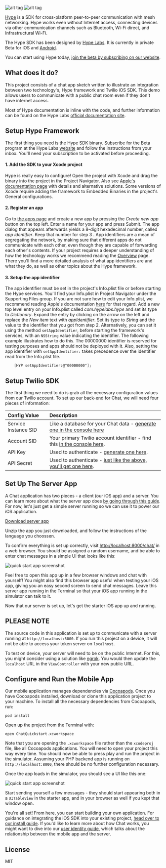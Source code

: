 
![alt tag](https://hypelabs.io/static/img/NQMAnSZ.jpg)
![alt tag](https://hypelabs.io/static/img/logo200x.png)

[Hype](http://hypelabs.io/?r=9) is a SDK for cross-platform peer-to-peer communication with mesh networking. Hype works even without Internet access, connecting devices via other communication channels such as Bluetooth, Wi-Fi direct, and Infrastructural Wi-Fi.

The Hype SDK has been designed by [Hype Labs](http://hypelabs.io/?r=9). It is currently in private Beta for iOS  and [Android](https://github.com/Hype-Labs/HypeChatDemo.android).

You can start using Hype today, [join the beta by subscribing on our website](http://hypelabs.io/?r=9).

## What does it do?

This project consists of a chat app sketch written to illustrate an integration between two technology's, Hype framework and Twilio iOS SDK.
This demo allows users to communicate with a public chat room even if they don't have internet access.

Most of Hype documentation is inline with the code, and further information can be found on the Hype Labs [official documentation site](https://hypelabs.io/docs/).

## Setup Hype Framework

The first thing you need is the Hype SDK binary. Subscribe for the Beta program at the Hype Labs [website](http://hypelabs.io/downloads/) and follow the instructions from your inbox. You'll need your subscription to be activated before proceeding.

#### 1. Add the SDK to your Xcode project

Hype is really easy to configure! Open the project with Xcode and drag the binary into the project in the Project Navigator. Also see [Apple's documentation page](https://developer.apple.com/library/ios/recipes/xcode_help-structure_navigator/articles/Adding_a_Framework.html) with details and alternative solutions. Some versions of Xcode require adding the framework to Embedded Binaries in the project's General configurations.

#### 2. Register an app

Go to [the apps page](http://hypelabs.io/apps) and create a new app by pressing the _Create new app_ button on the top left. Enter a name for your app and press Submit. The app dialog that appears afterwards yields a 8-digit hexadecimal number, called _app identifier_. Keep that number for step 3 . App identifiers are a mean of segregating the network, by making sure that different apps do not communicate with each other, even though they are capable of forwarding each other's contents. If your project requires a deeper understanding of how the technology works we recommend reading the [Overview](http://hypelabs.io/docs/ios/overview/) page. There you'll find a more detailed analysis of what app identifiers are and what they do, as well as other topics about the Hype framework.

#### 3. Setup the app identifier

The app identifier must be set in the project's Info.plist file or before starting the Hype services. You'll find your Info.plist in Project Navigator under the Supporting Files group. If you are not sure how to edit your Info.plist, we recommend reading Apple's documentation [here](https://developer.apple.com/library/ios/documentation/General/Reference/InfoPlistKeyReference/Articles/AboutInformationPropertyListFiles.html) for that regard. Add a new top level entry on your Info.plist called _com.hypelabs.hype_ and set its type to _Dictionary_. Expand the entry by clicking on the arrow on the left and replace the _New item_ text with _appIdentifier_. Set its type to _String_ and the value to the identifier that you got from step 2. Alternatively, you can set it using the method `setAppIdentifier`, before starting the framework's services, with an `NSString` value indicating the identifier. The following example illustrates how to do this. The 00000000 identifier is reserved for testing purposes and apps should not be deployed with it. Also, setting the app identifier with `setAppIdentifier:` takes precedence over the identifier read from the Info.plist file.

```objc
    [HYP setAppIdentifier:@"00000000"];
```

## Setup Twilio SDK

The first thing we need to do is grab all the necessary configuration values from our
Twilio account. To set up our back-end for Chat, we will need four 
pieces of information:

| Config Value  | Description |
| :-------------  |:------------- |
Service Instance SID | Like a database for your Chat data - [generate one in the console here](https://www.twilio.com/console/chat/services)
Account SID | Your primary Twilio account identifier - find this [in the console here](https://www.twilio.com/console/chat/getting-started).
API Key | Used to authenticate - [generate one here](https://www.twilio.com/console/chat/dev-tools/api-keys).
API Secret | Used to authenticate - [just like the above, you'll get one here](https://www.twilio.com/console/chat/dev-tools/api-keys).

## Set Up The Server App

A Chat application has two pieces - a client (our iOS app) and a server.
You can learn more about what the server app does [by going through this guide](https://www.twilio.com/docs/api/chat/guides/identity).
For now, let's just get a simple server running so we can use it to power our
iOS application.

[Download server app](https://www.twilio.com/docs/quickstart/client/ios#download-configure-and-run-the-starter-app)

Unzip the app you just downloaded, and follow the instructions of the language you choossen.

To confirm everything is set up correctly, visit [http://localhost:8000/chat/](http://localhost:8000/chat/)
in a web browser. You should be assigned a random username, and be able to enter
chat messages in a simple UI that looks like this:

![quick start app screenshot](https://s3.amazonaws.com/howtodocs/quickstart/ipm-browser-quickstart.png)

Feel free to open this app up in a few browser windows and chat with yourself! You
might also find this browser app useful when testing your iOS app, giving you an
easy second screen to send chat messages. Leave this server app running in the Terminal 
so that your iOS app running in the simulator can talk to it.

Now that our server is set up, let's get the starter iOS app up and running.

## PLEASE NOTE

The source code in this application is set up to communicate with a server
running at `http://localhost:5000`. If you run this project on a device, 
it will not be able to access your token server on `localhost`.

To test on device, your server will need to be on the public Internet. For this,
you might consider using a solution like [ngrok](https://ngrok.com/). You would
then update the `localhost` URL in the `ViewController` with your new public
URL.

## Configure and Run the Mobile App

Our mobile application manages dependencies via [Cocoapods](https://cocoapods.org/).
Once you have Cocoapods installed, download or clone this application project to
your machine.  To install all the necessary dependencies from Cocoapods, run:

```
pod install
```

Open up the project from the Terminal with:

```
open ChatQuickstart.xcworkspace
```

Note that you are opening the `.xcworkspace` file rather than the `xcodeproj`
file, like all Cocoapods applications. You will need to open your project this
way every time. You should now be able to press play and run the project in the 
simulator. Assuming your PHP backend app is running on `http://localhost:8000`, 
there should be no further configuration necessary.

Once the app loads in the simulator, you should see a UI like this one:

![quick start app screenshot](https://s3.amazonaws.com/howtodocs/ios-quickstart/iphone.png)

Start sending yourself a few messages - they should start appearing both in a
`UITableView` in the starter app, and in your browser as well if you kept that
window open.

You're all set! From here, you can start building your own application. For guidance
on integrating the iOS SDK into your existing project, [head over to our install guide](https://www.twilio.com/docs/api/chat/sdks).
If you'd like to learn more about how Chat works, you might want to dive
into our [user identity guide](https://www.twilio.com/docs/api/chat/guides/identity), 
which talks about the relationship between the mobile app and the server.


## License

MIT
